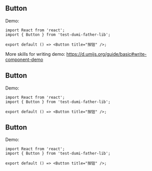 ## Button

Demo:

```tsx
import React from 'react';
import { Button } from 'test-dumi-father-lib';

export default () => <Button title="按钮" />;
```

More skills for writing demo: https://d.umijs.org/guide/basic#write-component-demo

## Button

Demo:

```tsx
import React from 'react';
import { Button } from 'test-dumi-father-lib';

export default () => <Button title="按钮" />;
```

## Button

Demo:

```tsx
import React from 'react';
import { Button } from 'test-dumi-father-lib';

export default () => <Button title="按钮" />;
```
